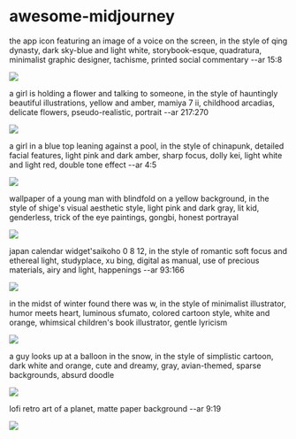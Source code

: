 # awesome-midjourney

the app icon featuring an image of a voice on the screen, in the style of qing dynasty, dark sky-blue and light white, storybook-esque, quadratura, minimalist graphic designer, tachisme, printed social commentary --ar 15:8

![](images/chazprogibator6_the_app_icon_featuring_an_image_of_a_voice_on_t_06765693-588f-49e7-aaec-865843dbafac.png)

a girl is holding a flower and talking to someone, in the style of hauntingly beautiful illustrations, yellow and amber, mamiya 7 ii, childhood arcadias, delicate flowers, pseudo-realistic, portrait --ar 217:270

![](images/chazprogibator6_a_girl_is_holding_a_flower_and_talking_to_someo_baf946f7-975e-4915-8adb-d950675ecbb8.png)

a girl in a blue top leaning against a pool, in the style of chinapunk, detailed facial features, light pink and dark amber, sharp focus, dolly kei, light white and light red, double tone effect --ar 4:5

![](images/chazprogibator6_a_girl_in_a_blue_top_leaning_against_a_pool_in__f0b215e1-f036-427d-8bc4-37ca09977566.png)

wallpaper of a young man with blindfold on a yellow background, in the style of shige's visual aesthetic style, light pink and dark gray, lit kid, genderless, trick of the eye paintings, gongbi, honest portrayal

![](images/nuxwaideqoj1_wallpaper_of_a_young_man_with_blindfold_on_a_yello_b05c660b-5e9c-4d11-af9e-eae5813fe5fe.png)

japan calendar widget'saikoho 0 8 12, in the style of romantic soft focus and ethereal light, studyplace, xu bing, digital as manual, use of precious materials, airy and light, happenings --ar 93:166

![](images/nuxwaideqoj1_japan_calendar_widgetsaikoho_0_8_12_in_the_style_o_744babcf-6466-43b5-845a-9e795be9474b.png)

in the midst of winter found there was w, in the style of minimalist illustrator, humor meets heart, luminous sfumato, colored cartoon style, white and orange, whimsical children's book illustrator, gentle lyricism

![](images/chazprogibator6_in_the_midst_of_winter_found_there_was_w_in_the_fc97bf2d-1a42-453a-b624-81872899f38e.png)

a guy looks up at a balloon in the snow, in the style of simplistic cartoon, dark white and orange, cute and dreamy, gray, avian-themed, sparse backgrounds, absurd doodle

![](images/chazprogibator6_a_guy_looks_up_at_a_balloon_in_the_snow_in_the__2b6213f3-ab88-45a7-96fe-55cdf3841186.png)

lofi retro art of a planet, matte paper background --ar 9:19

![](images/nuxwaideqoj1_lofi_retro_art_of_a_planet_matte_paper_background_79c99579-ebbb-4878-847d-21e75ad39f6f.png)
